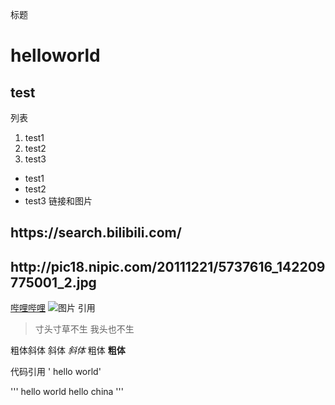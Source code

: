 标题
# helloworld
## test
列表
1. test1
2. test2
3. test3
- test1
- test2
- test3
链接和图片
<h2 id="picture"> https://search.bilibili.com/ </h2>
<h2 id="picture"> http://pic18.nipic.com/20111221/5737616_142209775001_2.jpg </h2>

[哔哩哔哩](https://search.bilibili.com/)
![图片](http://www.xinhuanet.com/photo/2016-07/20/129162596_14689850029451n.jpg)
引用
> 寸头寸草不生
> 我头也不生

粗体斜体
斜体 *斜体*
粗体 **粗体**

代码引用
' hello world'

'''
hello world
hello china 
'''
